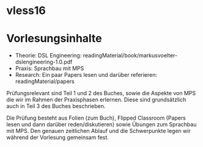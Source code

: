 # vless16

Vorlesungsinhalte
======================================================
- Theorie:  DSL Engineering: readingMaterial/book/markusvoelter-dslengineering-1.0.pdf
- Praxis:   Sprachbau mit MPS
- Research: Ein paar Papers lesen und darüber referieren: readingMaterial/papers

Prüfungsrelevant sind Teil 1 und 2 des Buches, sowie die Aspekte von MPS
die wir im Rahmen der Praxisphasen erlernen. Diese sind grundsätzlich auch
in Teil 3 des Buches beschrieben.

Die Prüfung besteht aus Folien (zum Buch), Flipped Classroom (Papers
lesen und dann darüber reden/diskutieren) sowie Übungen zum Sprachbau
mit MPS. Den genauen zeitlichen Ablauf und die Schwerpunkte legen wir
während der Vorlesung gemeinsam fest.

